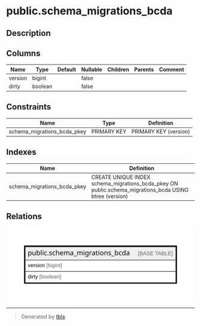 # public.schema_migrations_bcda

## Description

## Columns

| Name | Type | Default | Nullable | Children | Parents | Comment |
| ---- | ---- | ------- | -------- | -------- | ------- | ------- |
| version | bigint |  | false |  |  |  |
| dirty | boolean |  | false |  |  |  |

## Constraints

| Name | Type | Definition |
| ---- | ---- | ---------- |
| schema_migrations_bcda_pkey | PRIMARY KEY | PRIMARY KEY (version) |

## Indexes

| Name | Definition |
| ---- | ---------- |
| schema_migrations_bcda_pkey | CREATE UNIQUE INDEX schema_migrations_bcda_pkey ON public.schema_migrations_bcda USING btree (version) |

## Relations

![er](public.schema_migrations_bcda.svg)

---

> Generated by [tbls](https://github.com/k1LoW/tbls)
